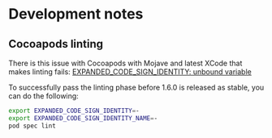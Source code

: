 # Development notes

## Cocoapods linting

There is this issue with Cocoapods with Mojave and latest XCode that makes linting fails:
[EXPANDED_CODE_SIGN_IDENTITY: unbound variable](https://github.com/CocoaPods/CocoaPods/issues/7708)

To successfully pass the linting phase before 1.6.0 is released as stable, you can do the following:

```bash
export EXPANDED_CODE_SIGN_IDENTITY=-
export EXPANDED_CODE_SIGN_IDENTITY_NAME=-
pod spec lint
```
